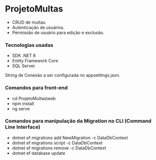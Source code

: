 # ProjetoMultas

- CRUD de multas.
- Autenticação de usuários.
- Permissão de usuário para edição e exclusão. 

### Tecnologias usadas
- SDK .NET 8
- Entity Framework Core
- SQL Server

String de Conexão a ser configurada no appsettings.json.
### Comandos para front-end
- cd ProjetoMultas\web
- npm install
- ng serve

### Comandos para manipulação da Migration no CLI (Command Line Interface)
- dotnet ef migrations add NewMigration -c DataDbContext
- dotnet ef migrations script -c DataDbContext
- dotnet ef migrations remove -c DataDbContext
- dotnet ef database update
